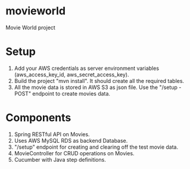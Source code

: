 # movieworld
Movie World project

# Setup
1. Add your AWS credentials as server environment variables (aws_access_key_id, aws_secret_access_key).
2. Build the project "mvn install". It should create all the required tables.
3. All the movie data is stored in AWS S3 as json file. Use the "/setup - POST" endpoint to create movies data.

# Components
1. Spring RESTful API on Movies.
2. Uses AWS MySQL RDS as backend Database.
3. "/setup" endpoint for creating and clearing off the test movie data.
4. MovieController for CRUD operations on Movies.
5. Cucumber with Java step definitions.